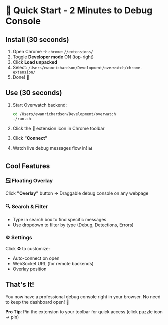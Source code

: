 # 🚀 Quick Start - 2 Minutes to Debug Console

## Install (30 seconds)

1. Open Chrome → `chrome://extensions/`
2. Toggle **Developer mode** ON (top-right)
3. Click **Load unpacked**
4. Select: `/Users/ewanrichardson/Development/overwatch/chrome-extension/`
5. Done! 🎉

## Use (30 seconds)

1. Start Overwatch backend:
   ```bash
   cd /Users/ewanrichardson/Development/overwatch
   ./run.sh
   ```

2. Click the 🐛 extension icon in Chrome toolbar

3. Click **"Connect"**

4. Watch live debug messages flow in! 📊

## Cool Features

### 🪟 Floating Overlay
Click **"Overlay"** button → Draggable debug console on any webpage

### 🔍 Search & Filter
- Type in search box to find specific messages
- Use dropdown to filter by type (Debug, Detections, Errors)

### ⚙️ Settings
Click **⚙️** to customize:
- Auto-connect on open
- WebSocket URL (for remote backends)
- Overlay position

## That's It!

You now have a professional debug console right in your browser. No need to keep the dashboard open! 🎯

**Pro Tip**: Pin the extension to your toolbar for quick access (click puzzle icon → pin)

